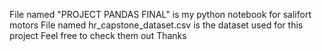 File named "PROJECT PANDAS FINAL" is my python notebook for salifort motors 
File named hr_capstone_dataset.csv is the dataset used for this project
Feel free to check them out 
Thanks
